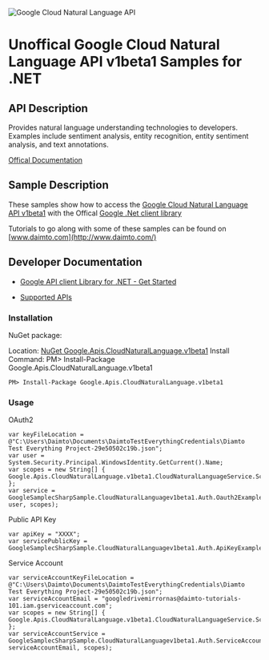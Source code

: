 ﻿![Google Cloud Natural Language API](http://www.google.com/images/icons/product/search-32.gif)

# Unoffical Google Cloud Natural Language API v1beta1 Samples for .NET  

## API Description

Provides natural language understanding technologies to developers. Examples include sentiment analysis, entity recognition, entity sentiment analysis, and text annotations.

[Offical Documentation](https://cloud.google.com/natural-language/)

## Sample Description

These samples show how to access the [Google Cloud Natural Language API v1beta1](https://cloud.google.com/natural-language/) with the Offical [Google .Net client library](https://github.com/google/google-api-dotnet-client)

Tutorials to go along with some of these samples can be found on [www.daimto.com](http://www.daimto.com/)

## Developer Documentation

* [Google API client Library for .NET - Get Started](https://developers.google.com/api-client-library/dotnet/get_started)

* [Supported APIs](https://developers.google.com/api-client-library/dotnet/apis/)

### Installation

NuGet package:

Location: [NuGet Google.Apis.CloudNaturalLanguage.v1beta1](https://www.nuget.org/packages/Google.Apis.CloudNaturalLanguage.v1beta1)
Install Command: PM>  Install-Package Google.Apis.CloudNaturalLanguage.v1beta1

```
PM> Install-Package Google.Apis.CloudNaturalLanguage.v1beta1
```

### Usage

OAuth2
```
var keyFileLocation = @"C:\Users\Daimto\Documents\DaimtoTestEverythingCredentials\Diamto Test Everything Project-29e50502c19b.json";
var user = System.Security.Principal.WindowsIdentity.GetCurrent().Name;
var scopes = new String[] { Google.Apis.CloudNaturalLanguage.v1beta1.CloudNaturalLanguageService.Scope.CloudNaturalLanguageReadonly };
var service = GoogleSamplecSharpSample.CloudNaturalLanguagev1beta1.Auth.Oauth2Example.GetCloudNaturalLanguageService(keyFileLocation, user, scopes);
```

Public API Key

```
var apiKey = "XXXX";
var servicePublicKey = GoogleSamplecSharpSample.CloudNaturalLanguagev1beta1.Auth.ApiKeyExample.GetService(apiKey);
```

Service Account
```
var serviceAccountKeyFileLocation = @"C:\Users\Daimto\Documents\DaimtoTestEverythingCredentials\Diamto Test Everything Project-29e50502c19b.json";
var serviceAccountEmail = "googledrivemirrornas@daimto-tutorials-101.iam.gserviceaccount.com";
var scopes = new String[] { Google.Apis.CloudNaturalLanguage.v1beta1.CloudNaturalLanguageService.Scope.Calendar };            
var serviceAccountService = GoogleSamplecSharpSample.CloudNaturalLanguagev1beta1.Auth.ServiceAccountExample.AuthenticateServiceAccount(serviceAccountKeyFileLocation, serviceAccountEmail, scopes);
```
